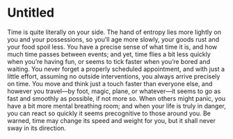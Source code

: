 # Untitled

Time is quite literally on your side. The hand of entropy lies more lightly on you and your possessions, so you’ll age more slowly, your goods rust and your food spoil less. You have a precise sense of what time it is, and how much time passes between events; and yet, time flies a bit less quickly when you’re having fun, or seems to tick faster when you’re bored and waiting. You never forget a properly scheduled appointment, and with just a little effort, assuming no outside interventions, you always arrive precisely on time. You move and think just a touch faster than everyone else, and however you travel—by foot, magic, plane, or whatever—it seems to go as fast and smoothly as possible, if not more so. When others might panic, you have a bit more mental breathing room; and when your life is truly in danger, you can react so quickly it seems precognitive to those around you. Be warned, time may change its speed and weight for you, but it shall never sway in its direction.